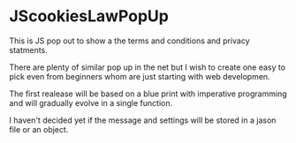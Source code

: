 # JScookiesLawPopUp

This is JS pop out to show a the terms and conditions and privacy statments.

There are plenty of similar pop up in the net but I wish to create one easy to pick even from beginners whom are just starting with web developmen. 

The first realease will be based on a blue print with imperative programming and will gradually evolve in a single function. 

I haven't decided yet if the message and settings will be stored in a jason file or an object.


